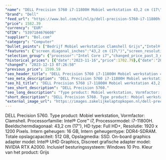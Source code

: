 ```yaml
---
"name": "DELL Precision 5760 i7-11800H Mobiel werkstation 43,2 cm (17\") Full HD+ Intel® Core™ i7 16 GB DDR4-SDRAM 512 GB SSD NVIDIA RTX A2000 Wi-Fi 6 (802.11ax) Windows 10 Pro Grijs"
"brand": "Dell"
"feed_url": "https://www.bol.com/nl/nl/p/dell-precision-5760-i7-11800h-mobiel-werkstation-43-2-cm-full-hd-intel-core-i7-16-gb-ddr4-sdram-512-gb-ssd-nvidia-rtx-a2000-wi-fi-6-windows-10-pro-grijs/9300000071931963"
"price": 1582.39
"currency": "EUR"
"GTIN": "5397184676608"
"supplier": "Bol.com"
"category": "Computer"
"bullet_points": ["Bedrijf Mobiel werkstation Clamshell Grijs","Intel® Core™ i7 i7-11800H","43,2 cm (17\") Full HD+ 1920 x 1200 Pixels WVA LED backlight 16:10","16 GB DDR4-SDRAM 3200 MHz 2 x 8 GB","512 GB SSD","NVIDIA RTX A2000 4 GB Intel® UHD Graphics","Wi-Fi 6 (802.11ax) Bluetooth 5.2","Lithium-Ion (Li-Ion) 97 Wh 130 W","Windows 10 Pro 64-bit"]
"features": {"screen_diagonal_inches":"43,2 cm (17\")","screen_resolution":"1920 x 1200 Pixels","processor_family":"Intel® Core™ i7","memory_size":"16 GB","memory_type":"DDR4-SDRAM","total_storage_space":"512 GB","graphics_card":"NVIDIA RTX A2000","graphics_memory_size":"4 GB","operating_system":"Windows","battery_capacity":"97 Wh","width":"374,5 mm","depth":"248,1 mm","weight":"2,53 kg","graphics":"WUXGA"}
"selection_group": {"processor":"Intel Core i7","changed_price_past_3_days":true,"product_family":"Precision"}
"historical_prices": [{"date":"2023-11-16","price":1702.79},{"date":"2023-12-07","price":1685.59},{"date":"2023-12-08","price":1668.39},{"date":"2023-12-09","price":1651.19},{"date":"2023-12-10","price":1633.99},{"date":"2023-12-11","price":1616.79},{"date":"2023-12-12","price":1599.59},{"date":"2023-12-13","price":1582.39}]
"changed": "2023-12-13 07:26:58"
"previous_price": 1599.59
"seo_header_title": "DELL Precision 5760 i7-11800H Mobiel werkstation 43,2 cm (17\") Full HD+ Intel® Core™ i7 16 GB DDR4-SDRAM 512 GB SSD NVIDIA RTX A2000 Wi-Fi 6 (802.11ax) Windows 10 Pro Grijs"
"seo_meta_description": "DELL Precision 5760 i7-11800H Mobiel werkstation 43,2 cm (17\") Full HD+ Intel® Core™ i7 16 GB DDR4-SDRAM 512 GB SSD NVIDIA RTX A2000 Wi-Fi 6 (802.11ax) Windows 10 Pro Grijs"
"seo_h1_title": "DELL Precision 5760 i7-11800H Mobiel werkstation 43,2 cm (17\") Full HD+ Intel® Core™ i7 16 GB DDR4-SDRAM 512 GB SSD NVIDIA RTX A2000 Wi-Fi 6 (802.11ax) Windows 10 Pro Grijs"
"seo_short_description": "DELL Precision 5760."
"seo_long_description": "Type product: Mobiel werkstation, Vormfactor: Clamshell. Processorfamilie: Intel® Core™ i7, Processormodel: i7-11800H. Beeldschermdiagonaal: 43,2 cm (17\"), HD type: Full HD+, Resolutie: 1920 x 1200 Pixels. Intern geheugen: 16 GB, Intern geheugentype: DDR4-SDRAM. Totale opslagcapaciteit: 512 GB, Opslagmedia: SSD. On-board graphics adapter model: Intel® UHD Graphics, Discreet grafische adapter model: NVIDIA RTX A2000. Inclusief besturingssysteem: Windows 10 Pro. Kleur van het product: Grijs"
"short_description": "DELL Precision 5760. Type product: Mobiel werkstation, Vormfactor: Clamshell. Processorfamilie: Intel® Core™ i7, Processormodel: i7-11800H. Beeldschermdiagonaal: 43,2 cm (17\"), HD type: Full HD+, Resolutie: 1920 x 1200 Pixels. Intern geheugen: 16 GB, Intern geheugentype: DDR4-SDRAM. Totale opslagcapaciteit: 512 GB, Opslagmedia: SSD. On-board graphics adapter model: Intel® UHD Graphics, Discreet grafische adapter model: NVIDIA RTX A2000. Inclusief besturingssysteem: Windows 10 Pro. Kleur van het product: Grijs"
"external_image_url": "https://images.zakelijkelaptopkopen.nl/dell-precision-5760-i7-11800h-mobiel-werkstation-43-2-cm-full-hd-intel-core-i7-16-gb-ddr4-sdram-512-gb-ssd-nvidia-rtx-a2000-wi-fi-6-windows-10-pro-grijs.webp"
---
```


DELL Precision 5760. Type product: Mobiel werkstation, Vormfactor: Clamshell. Processorfamilie: Intel® Core™ i7, Processormodel: i7-11800H. Beeldschermdiagonaal: 43,2 cm (17"), HD type: Full HD+, Resolutie: 1920 x 1200 Pixels. Intern geheugen: 16 GB, Intern geheugentype: DDR4-SDRAM. Totale opslagcapaciteit: 512 GB, Opslagmedia: SSD. On-board graphics adapter model: Intel® UHD Graphics, Discreet grafische adapter model: NVIDIA RTX A2000. Inclusief besturingssysteem: Windows 10 Pro. Kleur van het product: Grijs